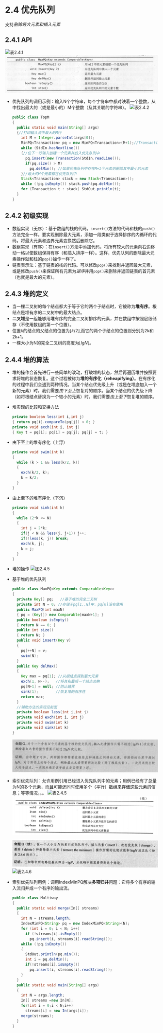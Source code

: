 # 2.4 优先队列
支持*删除最大元素和插入元素*
## 2.4.1 API
![表2.4.1](/assets/表2.4.1.png)
![表2.4.1续](/assets/表2.4.1续.png)
- 优先队列的调用示例：输入N个字符串，每个字符串中都对映着一个整数，从中找出最大的（或是最小的）M个整数（及其关联的字符串）。
  ![表2.4.2](/assets/表2.4.2.png)
  ```java
  public class TopM
  {
    public static void main(String[] args)
    {//打印输入流中最大的M行
      int M = Integer.parseInt(args[0]);
      MinPQ<Transaction> pq = new MinPQ<Transaction>(M+1);//Transaction类在第一章表1.2.6
      while (StdIn.hasNextline())
      {//位下一行输入创建一个元素并放入优先队列中
        pq.insert(new Transaction(StdIn.readLine());
        if(pq.size() > M)
          pq.delMin(); //如果优先队列中存在M+1个元素则删除其中最小的元素
      }//最大的M个元素都在优先队列中
      Stack<Transaction> stack = new Stack<Transaction>();
      while (!pq.isEmpty()) stack.push(pq.delMin());
      for (Transaction t : stack) StdOut.println(t);
    }
  }
  ```
## 2.4.2 初级实现
- 数组实现（无序）：基于数组的栈的代码。`insert()`方法的代码和栈的`push()`方法完全一样。要实现删除最大元素，添加一段类似于选择排序的内循环的代码，将最大元素和边界元素变换然后删除它。
- 数组实现（有序）：在`insert()`方法中添加代码，将所有较大的元素向右边移动一格以使数组保持有序（和插入排序一样）。这样，优先队列的删除最大元素操作就和栈的`pop()`操作一样了。
- 链表表示法：基于链表的栈的代码。可以修改`pop()`来找到并返回最大元素，或是修改`push()`来保证所有元素为*逆序*并用`pop()`来删除并返回链表的首元素（也就是最大的元素）。
## 2.4.3 堆的定义
- 当一棵二叉树的每个结点都大于等于它的两个子结点时，它被称为**堆有序**。根结点是堆有序的二叉树中的最大结点。
- **二叉堆**是一组能够用堆有序的完全二叉树排序的元素，并在数组中按照层级储存（不使用数组的第一个位置）。
- 位置k的结点的父结点的位置为$\lfloor k/2\rfloor$,而它的两个子结点的位置则分别为2k和2k+1。
- 一棵大小为N的完全二叉树的高度为$\lfloor lgN\rfloor$。
## 2.4.4 堆的算法
- 堆的操作会首先进行一些简单的改动，打破堆的状态，然后再遍历堆并按照要求将堆的状态恢复。这个过程被称为**堆的有序化（reheapifying）**。在有序化的过程中我们会遇到两种情况。当某个结点优先级上升（或是在堆底加入一个新的元素）时，我们需要*由下至上*恢复对的顺序。当某个结点的优先级下降（如将根结点替换为一个较小的元素）时，我们需要*由上至下*恢复堆的顺序。
- 堆实现的比较和交换方法
  ```java
  private boolean less(int i,int j)
  { return pq[i].compareTo(pq[j]) < 0; }
  private void exch(int i, int j)
  { Key t = pq[i]; pq[i] = pq[j]; pq[j] = t; }
  ```
- 由下至上的堆有序化（上浮）
  ```java
  private void swim(int k)
  {
    while (k > 1 && less(k/2, k))
    {
      exch(k/2, k);
      k = k/2;
    }
  }
  ```
- 由上至下的堆有序化（下沉）
  ```java
  private void sink(int k)
  {
    while (2*k <= N)
    {
      int j = 2*k;
      if(j < N && less(j, j+1)) j++;
      if(!less(k, j)) break;
      exch(k, j);
      k = j;
    }
  }
  ```
- 堆的操作
  ![图2.4.5](/assets/图2.4.5.png)
- 基于堆的优先队列
  ```java
  public class MaxPQ<Key extends Comparable<Key>>
  {
    private Key[] pq;   //基于堆的完全二叉树
    private int N = 0; //存储于pq[1..N]中，pq[0]没有使用
    public MaxPQ(int maxN)
    { pq = (Key[]) new Comparable[maxN+1]; }
    public boolean isEmpty()
    { return N == 0; }
    public int size()
    { return N; }
    public void insert(Key v)
    {
      pq[++N] = v;
      swim(N);
    }
    public Key delMax()
    {
      Key max = pq[1]; //从根结点得到最大元素
      exch(1, N--);   //将其和最后一个结点交换
      pq[N+1] = null; //防止越界
      sink(1);        //恢复堆的有序性
      return max;
    }
    //辅助方法的实现见前面
    private boolean less(int i,int j)
    private void exch(int i, int j)
    private void swim(int k)
    private void sink(int k)
  }
  ```
  ![命题q](/assets/命题q.png)
- 索引优先队列：允许用例引用已经进入优先队列中的元素；用例已经有了总量为N的多个元素，而且可能还同时使用多个（平行）数组来存储这些元素的信息；等等情况。。。
  ![表2.4.5](/assets/表2.4.5.png)
  ![表2.4.5续](/assets/表2.4.5续.png)

  ![命题q续](/assets/命题q续.png)
  ![表2.4.6](/assets/表2.4.6.png)
- 索引优先队列用例：调用IndexMinPQ解决**多项归并**问题：它将多个有序的输入流归并成一个有序的输出流。
  ```java
  public class Multiway
  {
    public static void merge(In[] streams)
    {
      int N = streams.length;
      IndexMinPQ<String> pq = new IndexMinPQ<String>(N);
      for (int i = 0; i < N; i++)
        if (!streams[i].isEmpty())
          pq.insert(i, streams[i].readString());
      while (!pq.isEmpty())
      {
        StdOut.println(pq.min());
        int i = pq.delMin();
        if(!streams[i].isEmpty())
          pq.insert(i, streams[i].readString());
      }
    }
    public static void main(String[] args)
    {
      int N = args.length;
      In[] streams =new In[N];
      for(int i = 0;i < N;i++)
        streams[i] = new In(args[i]);
      merge(streams);
    }
  }
  ```
